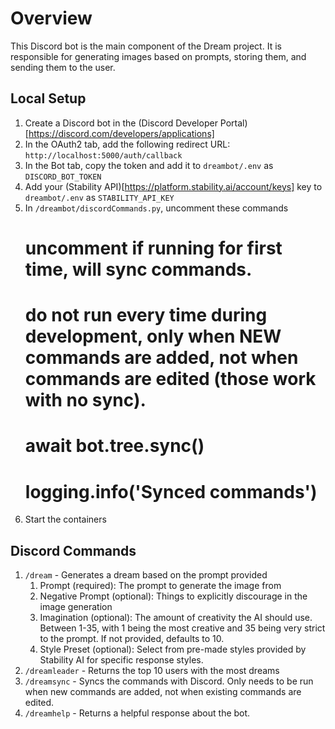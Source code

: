 # Overview
This Discord bot is the main component of the Dream project. It is responsible for generating images based on prompts, storing them, and sending them to the user.

## Local Setup
1. Create a Discord bot in the (Discord Developer Portal)[https://discord.com/developers/applications]
2. In the OAuth2 tab, add the following redirect URL: `http://localhost:5000/auth/callback`
3. In the Bot tab, copy the token and add it to `dreambot/.env` as `DISCORD_BOT_TOKEN`
4. Add your (Stability API)[https://platform.stability.ai/account/keys] key to `dreambot/.env` as `STABILITY_API_KEY`
5. In `/dreambot/discordCommands.py`, uncomment these commands 
    # uncomment if running for first time, will sync commands. 
    # do not run every time during development, only when NEW commands are added, not when commands are edited (those work with no sync). 
    # await bot.tree.sync()
    # logging.info('Synced commands')
6. Start the containers

## Discord Commands
1. `/dream` - Generates a dream based on the prompt provided
   1. Prompt (required): The prompt to generate the image from
   2. Negative Prompt (optional): Things to explicitly discourage in the image generation
   3. Imagination (optional): The amount of creativity the AI should use. Between 1-35, with 1 being the most creative and 35 being very strict to the prompt. If not provided, defaults to 10.
   4. Style Preset (optional): Select from pre-made styles provided by Stability AI for specific response styles.
2. `/dreamleader` - Returns the top 10 users with the most dreams
3. `/dreamsync` - Syncs the commands with Discord. Only needs to be run when new commands are added, not when existing commands are edited.
4. `/dreamhelp` - Returns a helpful response about the bot.